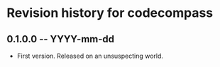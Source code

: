 # Revision history for codecompass

## 0.1.0.0 -- YYYY-mm-dd

* First version. Released on an unsuspecting world.
